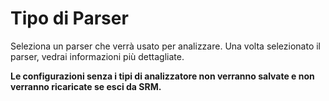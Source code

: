 # Tipo di Parser

Seleziona un parser che verrà usato per analizzare. Una volta selezionato il parser, vedrai informazioni più dettagliate.

**Le configurazioni senza i tipi di analizzatore non verranno salvate e non verranno ricaricate se esci da SRM.**

